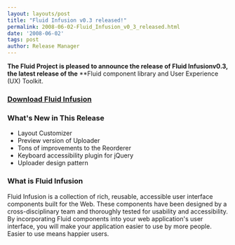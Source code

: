 ```yaml
---
layout: layouts/post
title: "Fluid Infusion v0.3 released!"
permalink: 2008-06-02-Fluid_Infusion_v0_3_released.html
date: '2008-06-02'
tags: post
author: Release Manager
---
```

**The Fluid Project is pleased to announce the release of Fluid Infusionv0.3, the latest release of the**
**Fluid  component library and User Experience (UX) Toolkit.

### [Download Fluid Infusion](https://github.com/fluid-project/infusion)

### What&#39;s New in This Release

- Layout Customizer
- Preview version of Uploader
- Tons of improvements to the Reorderer
- Keyboard accessibility plugin for jQuery
- Uploader design pattern

### What is Fluid Infusion

Fluid Infusion is a collection of rich, reusable, accessible user interface components
built for the Web. These components have been designed by a cross-disciplinary team and
thoroughly tested for usability and accessibility. By incorporating Fluid components into
your web application&#39;s user interface, you will make your application easier to use
by more people. Easier to use means happier users.
